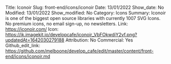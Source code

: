 Title: Iconoir
Slug: front-end/icons/iconoir
Date: 13/01/2022
Show_date: No
Modified: 13/01/2022
Show_modified: No
Category: Icons
Summary: Iconoir is one of the biggest open source libraries with currently 1007 SVG Icons. No premium icons, no email sign-up, no newsletters.
Link: https://iconoir.com/
Icon: https://ik.imagekit.io/developcafe/iconoir_VbFOkwdiY2vf.png?updatedAt=1642030279188
Attribution: No
Commercial: Yes
Github_edit_link: https://github.com/melboone/develop_cafe/edit/master/content/front-end/icons/iconoir.md
